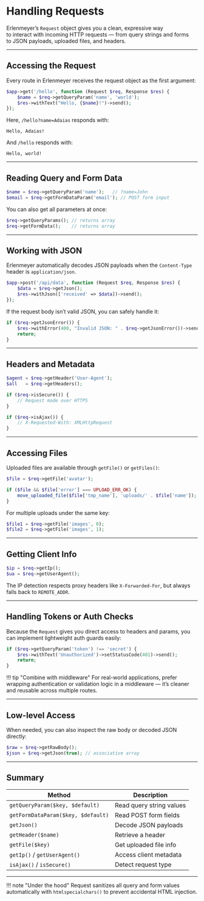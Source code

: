 # Handling Requests

Erlenmeyer’s `Request` object gives you a clean, expressive way  
to interact with incoming HTTP requests — from query strings and forms  
to JSON payloads, uploaded files, and headers.

---

## Accessing the Request

Every route in Erlenmeyer receives the request object as the first argument:

```php
$app->get('/hello', function (Request $req, Response $res) {
    $name = $req->getQueryParam('name', 'world');
    $res->withText("Hello, {$name}!")->send();
});
```

Here, `/hello?name=Adaias` responds with:

```
Hello, Adaias!
```

And `/hello` responds with:

```
Hello, world!
```

---

## Reading Query and Form Data

```php
$name = $req->getQueryParam('name');   // ?name=John
$email = $req->getFormDataParam('email'); // POST form input
```

You can also get all parameters at once:

```php
$req->getQueryParams(); // returns array
$req->getFormData();    // returns array
```

---

## Working with JSON

Erlenmeyer automatically decodes JSON payloads when the `Content-Type`
header is `application/json`.

```php
$app->post('/api/data', function (Request $req, Response $res) {
    $data = $req->getJson();
    $res->withJson(['received' => $data])->send();
});
```

If the request body isn’t valid JSON, you can safely handle it:

```php
if ($req->getJsonError()) {
    $res->withError(400, "Invalid JSON: " . $req->getJsonError())->send();
    return;
}
```

---

## Headers and Metadata

```php
$agent = $req->getHeader('User-Agent');
$all   = $req->getHeaders();

if ($req->isSecure()) {
    // Request made over HTTPS
}

if ($req->isAjax()) {
    // X-Requested-With: XMLHttpRequest
}
```

---

## Accessing Files

Uploaded files are available through `getFile()` or `getFiles()`:

```php
$file = $req->getFile('avatar');

if ($file && $file['error'] === UPLOAD_ERR_OK) {
    move_uploaded_file($file['tmp_name'], 'uploads/' . $file['name']);
}
```

For multiple uploads under the same key:

```php
$file1 = $req->getFile('images', 0);
$file2 = $req->getFile('images', 1);
```

---

## Getting Client Info

```php
$ip = $req->getIp();
$ua = $req->getUserAgent();
```

The IP detection respects proxy headers like `X-Forwarded-For`,
but always falls back to `REMOTE_ADDR`.

---

## Handling Tokens or Auth Checks

Because the `Request` gives you direct access to headers and params,
you can implement lightweight auth guards easily:

```php
if ($req->getQueryParam('token') !== 'secret') {
    $res->withText('Unauthorized')->setStatusCode(401)->send();
    return;
}
```

!!! tip "Combine with middleware"
	For real-world applications, prefer wrapping authentication or validation logic in a middleware — it’s cleaner and reusable across multiple routes.

---

## Low-level Access

When needed, you can also inspect the raw body or decoded JSON directly:

```php
$raw = $req->getRawBody();
$json = $req->getJson(true); // associative array
```

---

## Summary

| Method                             | Description              |
| ---------------------------------- | ------------------------ |
| `getQueryParam($key, $default)`    | Read query string values |
| `getFormDataParam($key, $default)` | Read POST form fields    |
| `getJson()`                        | Decode JSON payloads     |
| `getHeader($name)`                 | Retrieve a header        |
| `getFile($key)`                    | Get uploaded file info   |
| `getIp()` / `getUserAgent()`       | Access client metadata   |
| `isAjax()` / `isSecure()`          | Detect request type      |

---

!!! note "Under the hood"
	Request sanitizes all query and form values automatically with `htmlspecialchars()` to prevent accidental HTML injection.
